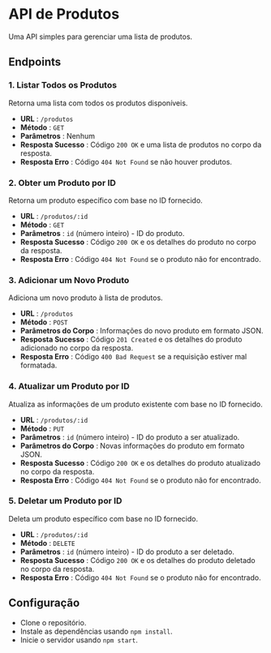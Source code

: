 # API de Produtos

Uma API simples para gerenciar uma lista de produtos.

## Endpoints

### 1. Listar Todos os Produtos

Retorna uma lista com todos os produtos disponíveis.

- **URL** : `/produtos`
- **Método** : `GET`
- **Parâmetros** : Nenhum
- **Resposta Sucesso** : Código `200 OK` e uma lista de produtos no corpo da resposta.
- **Resposta Erro** : Código `404 Not Found` se não houver produtos.

### 2. Obter um Produto por ID

Retorna um produto específico com base no ID fornecido.

- **URL** : `/produtos/:id`
- **Método** : `GET`
- **Parâmetros** : `id` (número inteiro) - ID do produto.
- **Resposta Sucesso** : Código `200 OK` e os detalhes do produto no corpo da resposta.
- **Resposta Erro** : Código `404 Not Found` se o produto não for encontrado.

### 3. Adicionar um Novo Produto

Adiciona um novo produto à lista de produtos.

- **URL** : `/produtos`
- **Método** : `POST`
- **Parâmetros do Corpo** : Informações do novo produto em formato JSON.
- **Resposta Sucesso** : Código `201 Created` e os detalhes do produto adicionado no corpo da resposta.
- **Resposta Erro** : Código `400 Bad Request` se a requisição estiver mal formatada.

### 4. Atualizar um Produto por ID

Atualiza as informações de um produto existente com base no ID fornecido.

- **URL** : `/produtos/:id`
- **Método** : `PUT`
- **Parâmetros** : `id` (número inteiro) - ID do produto a ser atualizado.
- **Parâmetros do Corpo** : Novas informações do produto em formato JSON.
- **Resposta Sucesso** : Código `200 OK` e os detalhes do produto atualizado no corpo da resposta.
- **Resposta Erro** : Código `404 Not Found` se o produto não for encontrado.

### 5. Deletar um Produto por ID

Deleta um produto específico com base no ID fornecido.

- **URL** : `/produtos/:id`
- **Método** : `DELETE`
- **Parâmetros** : `id` (número inteiro) - ID do produto a ser deletado.
- **Resposta Sucesso** : Código `200 OK` e os detalhes do produto deletado no corpo da resposta.
- **Resposta Erro** : Código `404 Not Found` se o produto não for encontrado.

## Configuração

- Clone o repositório.
- Instale as dependências usando `npm install`.
- Inicie o servidor usando `npm start`.
